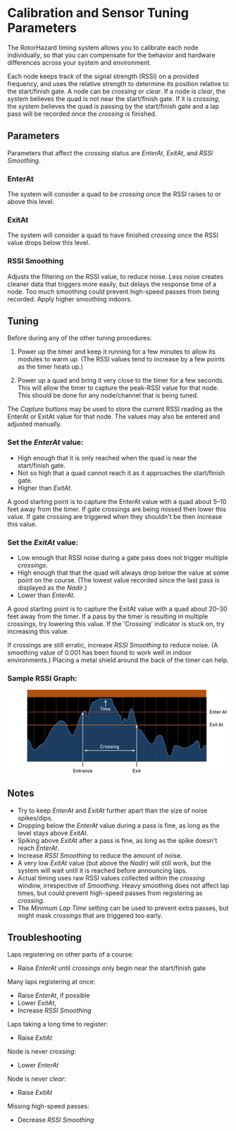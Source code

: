 # Calibration and Sensor Tuning Parameters

The RotorHazard timing system allows you to calibrate each node individually, so that you can compensate for the behavior and hardware differences across your system and environment.

Each node keeps track of the signal strength (RSSI) on a provided frequency, and uses the relative strength to determine its position relative to the start/finish gate. A node can be *crossing* or *clear*. If a node is *clear*, the system believes the quad is not near the start/finish gate. If it is *crossing*, the system believes the quad is passing by the start/finish gate and a lap pass will be recorded once the *crossing* is finished.

## Parameters
Parameters that affect the *crossing* status are *EnterAt*, *ExitAt*, and *RSSI Smoothing*.

### EnterAt
The system will consider a quad to be *crossing* once the RSSI raises to or above this level.

### ExitAt
The system will consider a quad to have finished *crossing* once the RSSI value drops below this level.

### RSSI Smoothing
Adjusts the filtering on the RSSI value, to reduce noise. Less noise creates cleaner data that triggers more easily, but delays the response time of a node. Too much smoothing could prevent high-speed passes from being recorded. Apply higher smoothing indoors.

## Tuning
Before during any of the other tuning procedures:

1. Power up the timer and keep it running for a few minutes to allow its modules to warm up. (The RSSI values tend to increase by a few points as the timer heats up.)

2. Power up a quad and bring it very close to the timer for a few seconds. This will allow the timer to capture the peak-RSSI value for that node. This should be done for any node/channel that is being tuned.

The *Capture* buttons may be used to store the current RSSI reading as the EnterAt or ExitAt value for that node. The values may also be entered and adjusted manually.

### Set the *EnterAt* value:
* High enough that it is only reached when the quad is near the start/finish gate.
* Not so high that a quad cannot reach it as it approaches the start/finish gate.
* Higher than *ExitAt*.

A good starting point is to capture the EnterAt value with a quad about 5–10 feet away from the timer. If gate crossings are being missed then lower this value. If gate crossing are triggered when they shouldn't be then increase this value.

### Set the *ExitAt* value:
* Low enough that RSSI noise during a gate pass does not trigger multiple *crossings*.
* High enough that that the quad will always drop below the value at some point on the course. (The lowest value recorded since the last pass is displayed as the *Nadir*.)
* Lower than *EnterAt*.

A good starting point is to capture the ExitAt value with a quad about 20–30 feet away from the timer. If a pass by the timer is resulting in multiple crossings, try lowering this value. If the 'Crossing' indicator is stuck on, try increasing this value.

If crossings are still erratic, increase *RSSI Smoothing* to reduce noise. (A smoothing value of 0.001 has been found to work well in indoor environments.) Placing a metal shield around the back of the timer can help.

### Sample RSSI Graph:

![Sample RSSI Graph](img/Sample%20RSSI%20Graph.svg)

## Notes
* Try to keep *EnterAt* and *ExitAt* further apart than the size of noise spikes/dips.
* Dropping below the *EnterAt* value during a pass is fine, as long as the level stays above *ExitAt*.
* Spiking above *ExitAt* after a pass is fine, as long as the spike doesn't reach *EnterAt*.
* Increase *RSSI Smoothing* to reduce the amount of noise.
* A very low *ExitAt* value (but above the *Nadir*) will still work, but the system will wait until it is reached before announcing laps.
* Actual timing uses raw RSSI values collected within the *crossing* window, irrespective of *Smoothing*. Heavy smoothing does not affect lap times, but could prevent high-speed passes from registering as *crossing*.
* The *Minimum Lap Time* setting can be used to prevent extra passes, but might mask *crossings* that are triggered too early.

## Troubleshooting
Laps registering on other parts of a course: 
* Raise *EnterAt* until *crossings* only begin near the start/finish gate

Many laps registering at once:
* Raise *EnterAt*, if possible
* Lower *ExitAt*, 
* Increase *RSSI Smoothing*

Laps taking a long time to register:
* Raise *ExitAt*

Node is never *crossing*:
* Lower *EnterAt*

Node is never *clear*:
* Raise *ExitAt*

Missing high-speed passes:
* Decrease *RSSI Smoothing*
